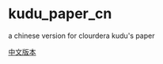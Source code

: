 # kudu_paper_cn
a chinese version for clourdera kudu's paper

[中文版本](https://github.com/hhhhhhhhik/kudu_paper_cn/kudu_cn.md)
